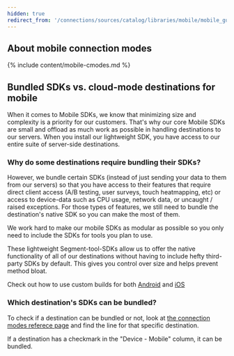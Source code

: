```yaml
---
hidden: true
redirect_from: '/connections/sources/catalog/libraries/mobile/mobile_guide'
---
```


## About mobile connection modes

{% include content/mobile-cmodes.md %}


## Bundled SDKs vs. cloud-mode destinations for mobile

When it comes to Mobile SDKs, we know that minimizing size and complexity is a priority for our customers. That's why our core Mobile SDKs are small and offload as much work as possible in handling destinations to our servers. When you install our lightweight SDK, you have access to our entire suite of server-side destinations.

### Why do some destinations require bundling their SDKs?

However, we bundle certain SDKs (instead of just sending your data to them from our servers) so that you have access to their features that require direct client access (A/B testing, user surveys, touch heatmapping, etc) or access to device-data such as CPU usage, network data, or uncaught / raised exceptions. For those types of features, we still need to bundle the destination's native SDK so you can make the most of them.

We work hard to make our mobile SDKs as modular as possible so you only need to include the SDKs for tools you plan to use.

These lightweight Segment-tool-SDKs allow us to offer the native functionality of all of our destinations without having to include hefty third-party SDKs by default. This gives you control over size and helps prevent method bloat. 

Check out how to use custom builds for both [Android](/docs/connections/sources/catalog/libraries/mobile/android/quickstart/#step-1-install-the-sdk) and [iOS](/docs/connections/sources/catalog/libraries/mobile/ios/quickstart/#step-1-install-the-sdk)

### Which destination's SDKs can be bundled?

To check if a destination can be bundled or not, look at [the connection modes referece page](/docs/connections/destinations/cmodes-compare/) and find the line for that specific destination. 

If a destination has a checkmark in the "Device - Mobile" column, it can be bundled.
